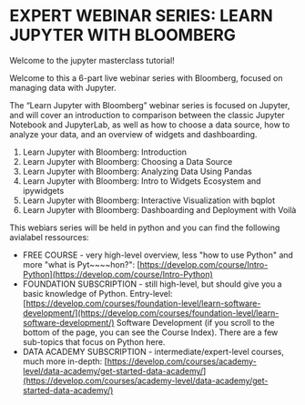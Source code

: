 # EXPERT WEBINAR SERIES: LEARN JUPYTER WITH BLOOMBERG

Welcome to the jupyter masterclass tutorial!

Welcome to this a 6-part live webinar series with Bloomberg, focused on managing data with Jupyter.

The “Learn Jupyter with Bloomberg” webinar series is focused on Jupyter, and will cover an introduction to comparison between the classic Jupyter Notebook and JupyterLab, as well as how to choose a data source, how to analyze your data, and an overview of widgets and dashboarding.

1. Learn Jupyter with Bloomberg: Introduction
2. Learn Jupyter with Bloomberg: Choosing a Data Source
3. Learn Jupyter with Bloomberg: Analyzing Data Using Pandas
4. Learn Jupyter with Bloomberg: Intro to Widgets Ecosystem and ipywidgets
5. Learn Jupyter with Bloomberg: Interactive Visualization with bqplot
6. Learn Jupyter with Bloomberg: Dashboarding and Deployment with Voilà

This webiars series will be held in python and you can find the following avialabel ressources:

* FREE COURSE - very high-level overview, less "how to use Python" and more "what is Pyt~~~~hon?": [https://develop.com/course/Intro-Python](https://develop.com/course/Intro-Python)
* FOUNDATION SUBSCRIPTION - still high-level, but should give you a basic knowledge of Python. Entry-level: [https://develop.com/courses/foundation-level/learn-software-development/](https://develop.com/courses/foundation-level/learn-software-development/) Software Development (if you scroll to the bottom of the page, you can see the Course Index). There are a few sub-topics that focus on Python here.
* DATA ACADEMY SUBSCRIPTION -  intermediate/expert-level courses, much more in-depth: [https://develop.com/courses/academy-level/data-academy/get-started-data-academy/](https://develop.com/courses/academy-level/data-academy/get-started-data-academy/)
